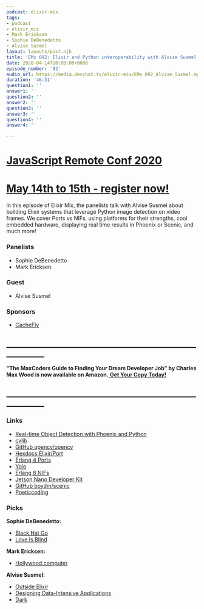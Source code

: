```yaml
---
podcast: elixir-mix
tags:
- podcast
- elixir_mix
- Mark Ericksen
- Sophie DeBenedetto
- Alvise Susmel
layout: layouts/post.njk
title: 'EMx 092: Elixir and Python interoperability with Alvise Susmel'
date: 2020-04-14T10:00:00+0000
episode_number: '92'
audio_url: https://media.devchat.tv/elixir-mix/EMx_092_Alvise_Susmel.mp3
duration: '46:31'
question1: ''
answer1: ''
question2: ''
answer2: ''
question3: ''
answer3: ''
question4: ''
answer4: ''

---
```

# [JavaScript Remote Conf 2020](https://devchat.tv/conferences/javascript-remote-2020/ "JavaScript Remote Conf 2020")

# [May 14th to 15th - register now!](https://devchat.tv/conferences/javascript-remote-2020/ "JavaScript Remote Conf 2020")

In this episode of Elixir Mix, the panelists talk with Alvise Susmel about building Elixir systems that leverage Python image detection on video frames. We cover Ports vs NIFs, using platforms for their strengths, cool embedded hardware, displaying real time results in Phoenix or Scenic, and much more!

### **Panelists**

* Sophie DeBenedetto
* Mark Ericksen

### **Guest**

* Alvise Susmel

### **Sponsors**

* [CacheFly](https://www.cachefly.com/)

## **____________________________________________________________**

**"The MaxCoders Guide to Finding Your Dream Developer Job" by Charles Max Wood is now available on Amazon.**[ **Get Your Copy Today!**](https://www.amazon.com/gp/product/B081MBL5C9/ref=as_li_ss_tl?ie=UTF8&linkCode=sl1&tag=devchattv-20&linkId=9d61363241636e2546ef46abba198746&language=en_US)

## **____________________________________________________________**

### **Links**

* [Real-time Object Detection with Phoenix and Python](https://www.poeticoding.com/real-time-object-detection-with-phoenix-and-python/)
* [cvlib](https://www.cvlib.net/)
* [GitHub opencv/opencv](https://github.com/opencv/opencv)
* [Hexdocs Elixir/Port](https://hexdocs.pm/elixir/Port.html)
* [Erlang 4 Ports](http://erlang.org/doc/tutorial/c_port.html)
* [Yolo](https://pjreddie.com/darknet/yolo/)
* [Erlang 8 NIFs](http://erlang.org/doc/tutorial/nif.html)
* [Jetson Nano Developer Kit](https://developer.nvidia.com/embedded/jetson-nano-developer-kit)
* [GitHub boydm/scenic](https://github.com/boydm/scenic)
* [Poeticcoding](https://www.poeticoding.com/)

### **Picks**

**Sophie DeBenedetto:**

* [Black Hat Go](https://nostarch.com/blackhatgo)
* [Love Is Blind](https://www.imdb.com/title/tt11704040/)

**Mark Ericksen:**

* [Hollywood.computer](https://a.hollywood.computer/)

**Alvise Susmel:**

* [Outside Elixir](https://www.theerlangelist.com/article/outside_elixir)
* [Designing Data-Intensive Applications](https://www.amazon.com/Designing-Data-Intensive-Applications-Reliable-Maintainable/dp/1449373321)
* [Dark](https://www.imdb.com/title/tt5753856/)